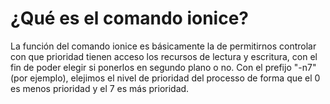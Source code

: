 # ¿Qué es el comando ionice?

La función del comando ionice es básicamente la de permitirnos controlar con que prioridad tienen acceso los recursos de lectura y escritura, con el fin de poder elegir si ponerlos en segundo plano o no. Con el prefijo "-n7" (por ejemplo), elejimos el nivel de prioridad del processo de forma que el 0 es menos prioridad y el 7 es más prioridad.
